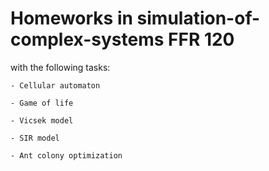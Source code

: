 # Homeworks in simulation-of-complex-systems FFR 120
with the following tasks:

	- Cellular automaton

	- Game of life

	- Vicsek model

	- SIR model

	- Ant colony optimization
